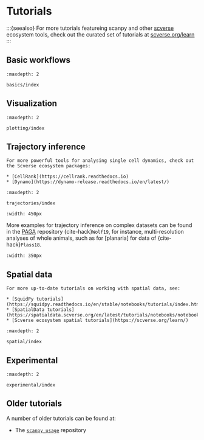 # Tutorials

:::{seealso}
For more tutorials featureing scanpy and other [scverse](https://scverse.org) ecosystem tools, check out the curated set of tutorials at [scverse.org/learn](https://scverse.org/learn)
:::

## Basic workflows

```{toctree}
:maxdepth: 2

basics/index
```



## Visualization

```{toctree}
:maxdepth: 2

plotting/index
```

## Trajectory inference

```{seealso}
For more powerful tools for analysing single cell dynamics, check out the Scverse ecosystem packages:

* [CellRank](https://cellrank.readthedocs.io)
* [Dynamo](https://dynamo-release.readthedocs.io/en/latest/)
```

```{toctree}
:maxdepth: 2

trajectories/index
```

```{image} /_static/img/tutorials/paga_paul15.png
:width: 450px
```

More examples for trajectory inference on complex datasets can be found in the
[PAGA](https://github.com/theislab/paga) repository {cite-hack}`Wolf19`, for instance, multi-resolution analyses of whole
animals, such as for [planaria] for data of {cite-hack}`Plass18`.

```{image} /_static/img/tutorials/paga_planaria.png
:width: 350px
```

## Spatial data

```{seealso}
For more up-to-date tutorials on working with spatial data, see:

* [SquidPy tutorials](https://squidpy.readthedocs.io/en/stable/notebooks/tutorials/index.html)
* [SpatialData tutorials](https://spatialdata.scverse.org/en/latest/tutorials/notebooks/notebooks.html)
* [Scverse ecosystem spatial tutorials](https://scverse.org/learn/)
```

```{toctree}
:maxdepth: 2

spatial/index
```

## Experimental

```{toctree}
:maxdepth: 2

experimental/index
```

## Older tutorials

A number of older tutorials can be found at:

* The [`scanpy_usage`](https://github.com/scverse/scanpy_usage) repository

